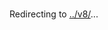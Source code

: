 # <!DOCTYPE html>
<html>
<head>
  <meta charset="utf-8">
  <title>Redirecting</title>
  <noscript>
    <meta http-equiv="refresh" content="1; url=../v8_cr5/" />
  <script>
    window.location.replace("../v8_cr6/" + window.location.hash);
  </script>	
  <script>
    window.location.replace("../v8_cr5/" + window.location.hash);
  </script>	
  </noscript>
  <script>
    window.location.replace("../v8_cr4/" + window.location.hash);
  </script>	
  </noscript>
  <script>
    window.location.replace("../v8_cr3/" + window.location.hash);
  </script>	
  </noscript>
  <script>
    window.location.replace("../v8_cr2/" + window.location.hash);
  </script>	
  </noscript>
  <script>
    window.location.replace("../v8_cr1/" + window.location.hash);
  </script>
  <script>
    window.location.replace("../v8/" + window.location.hash);
  </script>
</head>
<body>
</head>
<body>
  Redirecting to <a href="../v8_cr6/">../v8/</a>...
</body>
</html>